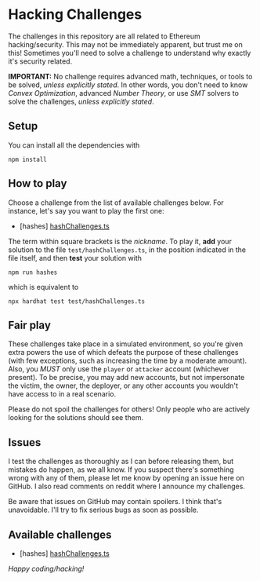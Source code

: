 # Hacking Challenges

The challenges in this repository are all related to Ethereum hacking/security.
This may not be immediately apparent, but trust me on this! Sometimes you'll need to solve a challenge to understand why exactly it's security related.

**IMPORTANT:** No challenge requires advanced math, techniques, or tools to be solved, *unless explicitly stated*. In other words, you don't need to know *Convex Optimization*, advanced *Number Theory*, or use *SMT* solvers to solve the challenges, *unless explicitly stated*.

## Setup

You can install all the dependencies with

```shell
npm install
```

## How to play

Choose a challenge from the list of available challenges below. For instance, let's say you want to play the first one:

* [hashes] [hashChallenges.ts](test/hashChallenges.ts)

The term within square brackets is the *nickname*. To play it, **add** your solution to the file `test/hashChallenges.ts`, in the position indicated in the file itself, and then **test** your solution with

```shell
npm run hashes
```

which is equivalent to

```shell
npx hardhat test test/hashChallenges.ts
```

## Fair play

These challenges take place in a simulated environment, so you're given extra powers the use of which defeats the purpose of these challenges (with few exceptions, such as increasing the time by a moderate amount).
Also, you *MUST* only use the `player` or `attacker` account (whichever present). To be precise, you may add new accounts, but not impersonate the victim, the owner, the deployer, or any other accounts you wouldn't have access to in a real scenario.

Please do not spoil the challenges for others! Only people who are actively looking for the solutions should see them.

## Issues

I test the challenges as thoroughly as I can before releasing them, but mistakes do happen, as we all know. If you suspect there's something wrong with any of them, please let me know by opening an issue here on GitHub. I also read comments on reddit where I announce my challenges.

Be aware that issues on GitHub may contain spoilers. I think that's unavoidable. I'll try to fix serious bugs as soon as possible.

## Available challenges

* [hashes] [hashChallenges.ts](test/hashChallenges.ts)

*Happy coding/hacking!*
